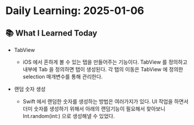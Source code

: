 # Daily Learning: 2025-01-06

## 📚 What I Learned Today
- TabView
    - iOS 에서 흔하게 볼 수 있는 탭을 만들어주는 기능이다. TabView 를 정의하고 내부에 Tab 을 정의하면 탭이 생성된다. 각 탭의 이동은 TabView 에 정의한 selection 매개변수를 통해 관리한다.

- 랜덤 숫자 생성
    - Swift 에서 랜덤한 숫자를 생성하는 방법은 여러가지가 있다. UI 작업을 하면서 더미 숫자를 생성하기 위해서 아래의 랜덤기능이 필요해서 찾아보니 Int.random(int:) 으로 생성해낼 수 있었다.
